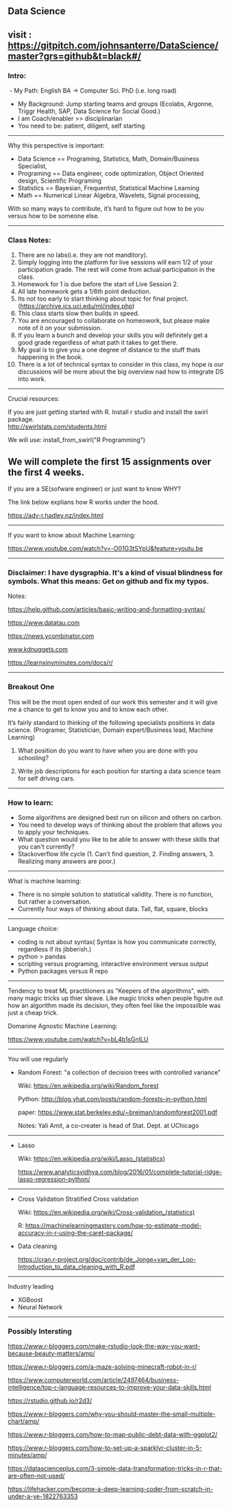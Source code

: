 ## Data Science

visit : https://gitpitch.com/johnsanterre/DataScience/master?grs=github&t=black#/
---
### Intro:
  - My Path: English BA -> Computer Sci. PhD (i.e. long road)
  - My Background:  Jump starting teams and groups (Ecolabs, Argonne, Triggr Health, SAP, Data Science for Social Good.)
  - I am Coach/enabler >> disciplinarian
  - You need to be: patient, diligent, self starting

---

  Why this perspective is important:
- Data Science == Programing, Statistics, Math, Domain/Business Specialist, 
- Programing == Data engineer, code optimization, Object Oriented design, Scientific Programing
- Statistics == Bayesian, Frequentist, Statistical Machine Learning
- Math == Numerical Linear Algebra, Wavelets, Signal processing, 


With so many ways to contribute, it’s hard to figure out how to be you versus how to be someone else.  

---
### Class Notes:
1. There are no labs(i.e. they are not manditory).
2. Simply logging into the platform for live sessions will earn 1/2 of your participation grade.  The rest will come from actual participation in the class.
3. Homework for 1 is due before the start of Live Session 2. 
4. All late homework gets a 1/6th point deduction.  
5. Its not too early to start thinking about topic for final project.(https://archive.ics.uci.edu/ml/index.php)
6. This class starts slow then builds in speed.  
7. You are  encouraged to collaborate on homeowork, but please make note of it on your submission.  
8. If you learn a bunch and develop your skills you will definitely get a good grade regardless of what path it takes to get there.
9. My goal is to give you a one degree of distance to the stuff thats happening in the book.
10. There is a lot of technical syntax to consider in this class, my hope is our discussions will be more about the big overview nad how to integrate DS into work.

---

Crucial resources:

If you are just getting started with R.  Install r studio and install the swirl package.  
http://swirlstats.com/students.html

We will use:  install_from_swirl("R Programming")

We will complete the first 15 assignments over the first 4 weeks.  
---

If you are a SE(sofware engineer) or just want to know WHY?

The link below explians how R works under the hood. 

https://adv-r.hadley.nz/index.html

---
If you want to know about Machine Learning:

https://www.youtube.com/watch?v=-O01G3tSYpU&feature=youtu.be

---

### Disclaimer:  I have dysgraphia. It's a kind of visual blindness for symbols.  What this means: Get on github and fix my typos.  


Notes:

https://help.github.com/articles/basic-writing-and-formatting-syntax/

https://www.datatau.com

https://news.ycombinator.com

www.kdnuggets.com

https://learnxinyminutes.com/docs/r/

---
### Breakout One

This will be the most open ended of our work this semester and it will give me a chance to get to know you and to know each other.

It’s fairly standard to thinking of the following specialists positions in data science. (Programer, Statistician, Domain expert/Business lead, Machine Learning) 

1. What position do you want to have when you are done with you schooling? 

2. Write job descriptions for each position for starting a data science team for self driving cars.



---
### How to learn:
- Some algorithms are designed best run on silicon and others on carbon. 
- You need to develop ways of thinking about the problem that allows you to apply your techniques.
- What question would you like to be able to answer with these skills that you can't currently?  
- Stackoverflow life cycle (1. Can't find question, 2. Finding answers, 3. Realizing many answers are poor.)
---
What is machine learning:
- There is no simple solution to statistical validity.  There is no function, but rather a conversation.
- Currently four ways of thinking about data. Tall, flat, square, blocks
---
Language choice:
- coding is not about syntax( Syntax is how you communicate correctly, regardless if its jibberish.)
- python > pandas
- scripting versus programing, interactive environment versus output
- Python packages versus R repo

---

Tendency to treat ML practitioners as "Keepers of the algorithms", with many magic tricks up thier sleave. Like magic tricks when people figutre out how an algorithm made its decision, they often feel like the impossilble was just a cheap trick.  

Domanine Agnostic Machine Learning:

https://www.youtube.com/watch?v=bL4b1sGnILU

---
You will use regularly

- Random Forest: "a collection of decision trees with controlled variance"
  
  Wiki: https://en.wikipedia.org/wiki/Random_forest
  
  Python: http://blog.yhat.com/posts/random-forests-in-python.html
  
  paper: https://www.stat.berkeley.edu/~breiman/randomforest2001.pdf

  Notes:  Yali Amit, a co-creater is head of Stat. Dept. at UChicago

--- 

- Lasso

  Wiki: https://en.wikipedia.org/wiki/Lasso_(statistics)
  
  https://www.analyticsvidhya.com/blog/2016/01/complete-tutorial-ridge-lasso-regression-python/

--- 

- Cross Validation
  Stratified Cross validation

  Wiki: https://en.wikipedia.org/wiki/Cross-validation_(statistics)

  R: https://machinelearningmastery.com/how-to-estimate-model-accuracy-in-r-using-the-caret-package/
  
- Data cleaning

  https://cran.r-project.org/doc/contrib/de_Jonge+van_der_Loo-Introduction_to_data_cleaning_with_R.pdf

---  
Industry leading
- XGBoost
- Neural Network




---
### Possibly Intersting
https://www.r-bloggers.com/make-rstudio-look-the-way-you-want-because-beauty-matters/amp/

https://www.r-bloggers.com/a-maze-solving-minecraft-robot-in-r/

https://www.computerworld.com/article/2497464/business-intelligence/top-r-language-resources-to-improve-your-data-skills.html

https://rstudio.github.io/r2d3/

https://www.r-bloggers.com/why-you-should-master-the-small-multiple-chart/amp/

https://www.r-bloggers.com/how-to-map-public-debt-data-with-ggplot2/

https://www.r-bloggers.com/how-to-set-up-a-sparklyr-cluster-in-5-minutes/amp/

https://datascienceplus.com/3-simple-data-transformation-tricks-in-r-that-are-often-not-used/

https://lifehacker.com/become-a-deep-learning-coder-from-scratch-in-under-a-ye-1822763353








